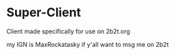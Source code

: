 # Super-Client
Client made specifically for use on 2b2t.org

my IGN is MaxRockatasky if y'all want to msg me on 2b2t
